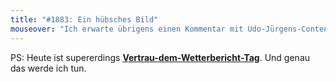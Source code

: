 ```yaml
---
title: "#1883: Ein hübsches Bild"
mouseover: "Ich erwarte übrigens einen Kommentar mit Udo-Jürgens-Content."
---
```


PS:
Heute ist supererdings <a href="http://www.fonflatter.de/kalender"><strong>Vertrau-dem-Wetterbericht-Tag</strong></a>. Und genau das werde ich tun.


